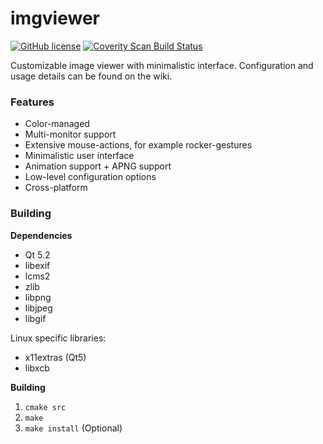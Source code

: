 imgviewer
=========
[![GitHub license](https://img.shields.io/badge/license-GPLv3-blue.svg?style=flat-square)](https://www.gnu.org/licenses/gpl-3.0.txt)
[![Coverity Scan Build Status](https://scan.coverity.com/projects/7077/badge.svg)](https://scan.coverity.com/projects/spillerrec-imgviewer)

Customizable image viewer with minimalistic interface. Configuration and usage details can be found on the wiki.

### Features
- Color-managed
- Multi-monitor support
- Extensive mouse-actions, for example rocker-gestures
- Minimalistic user interface
- Animation support + APNG support
- Low-level configuration options
- Cross-platform

### Building

**Dependencies**

- Qt 5.2
- libexif
- lcms2
- zlib
- libpng
- libjpeg
- libgif

Linux specific libraries:

- x11extras (Qt5)
- libxcb

**Building**

1. ``cmake src``
2. ``make``
3. ``make install`` (Optional)
